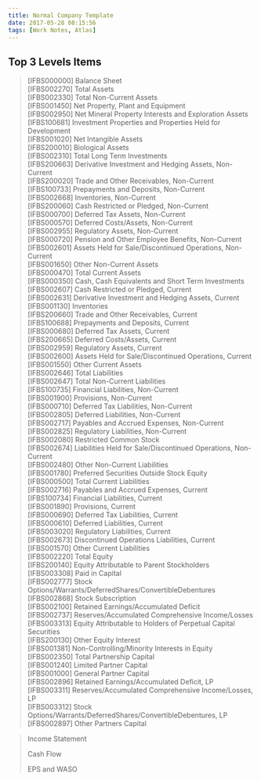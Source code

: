 ```yaml
---
title: Normal Company Template
date: 2017-05-28 08:15:56
tags: [Work Notes, Atlas]
---
```


## Top 3 Levels Items

>[IFBS000000] Balance Sheet \
>    [IFBS002270] Total Assets \
>        [IFBS002330] Total Non-Current Assets \
>            [IFBS001450] Net Property, Plant and Equipment \
>            [IFBS002950] Net Mineral Property Interests and Exploration Assets \
>            [IFBS100681] Investment Properties and Properties Held for Development \
>            [IFBS001020] Net Intangible Assets \
>            [IFBS200010] Biological Assets \
>            [IFBS002310] Total Long Term Investments \
>            [IFBS200663] Derivative Investment and Hedging Assets, Non-Current \
>            [IFBS200020] Trade and Other Receivables, Non-Current \
>            [IFBS100733] Prepayments and Deposits, Non-Current \
>            [IFBS002668] Inventories, Non-Current \
>            [IFBS200060] Cash Restricted or Pledged, Non-Current \
>            [IFBS000700] Deferred Tax Assets, Non-Current \
>            [IFBS000570] Deferred Costs/Assets, Non-Current \
>            [IFBS002955] Regulatory Assets, Non-Current \
>            [IFBS000720] Pension and Other Employee Benefits, Non-Current \
>            [IFBS002601] Assets Held for Sale/Discontinued Operations, Non-Current \
>            [IFBS001650] Other Non-Current Assets \
>        [IFBS000470] Total Current Assets \
>            [IFBS000350] Cash, Cash Equivalents and Short Term Investments \
>            [IFBS002607] Cash Restricted or Pledged, Current \
>            [IFBS002631] Derivative Investment and Hedging Assets, Current \
>            [IFBS001130] Inventories \
>            [IFBS200660] Trade and Other Receivables, Current \
>            [IFBS100688] Prepayments and Deposits, Current \
>            [IFBS000680] Deferred Tax Assets, Current \
>            [IFBS200665] Deferred Costs/Assets, Current \
>            [IFBS002959] Regulatory Assets, Current \
>            [IFBS002600] Assets Held for Sale/Discontinued Operations, Current \
>            [IFBS001550] Other Current Assets \
>    [IFBS002646] Total Liabilities \
>        [IFBS002647] Total Non-Current Liabilities \
>            [IFBS100735] Financial Liabilities, Non-Current \
>            [IFBS001900] Provisions, Non-Current \
>            [IFBS000710] Deferred Tax Liabilities, Non-Current \
>            [IFBS002805] Deferred Liabilities, Non-Current \
>            [IFBS002717] Payables and Accrued Expenses, Non-Current \
>            [IFBS002825] Regulatory Liabilities, Non-Current \
>            [IFBS002080] Restricted Common Stock \
>            [IFBS002674] Liabilities Held for Sale/Discontinued Operations, Non-Current \
>            [IFBS002480] Other Non-Current Liabilities \
>            [IFBS001780] Preferred Securities Outside Stock Equity \
>        [IFBS000500] Total Current Liabilities \
>            [IFBS002716] Payables and Accrued Expenses, Current \
>            [IFBS100734] Financial Liabilities, Current \
>            [IFBS001890] Provisions, Current \
>            [IFBS000690] Deferred Tax Liabilities, Current \
>            [IFBS000610] Deferred Liabilities, Current \
>            [IFBS003020] Regulatory Liabilities, Current \
>            [IFBS002673] Discontinued Operations Liabilities, Current \
>            [IFBS001570] Other Current Liabilities \
>    [IFBS002220] Total Equity \
>        [IFBS200140] Equity Attributable to Parent Stockholders \
>            [IFBS003308] Paid in Capital \
>            [IFBS002777] Stock Options/Warrants/DeferredShares/ConvertibleDebentures \
>            [IFBS002868] Stock Subscription \
>            [IFBS002100] Retained Earnings/Accumulated Deficit \
>            [IFBS002737] Reserves/Accumulated Comprehensive Income/Losses \
>            [IFBS003313] Equity Attributable to Holders of Perpetual Capital Securities \
>            [IFBS200130] Other Equity Interest \
>        [IFBS001381] Non-Controlling/Minority Interests in Equity \
>        [IFBS002350] Total Partnership Capital \
>            [IFBS001240] Limited Partner Capital \
>            [IFBS001000] General Partner Capital \
>            [IFBS002896] Retained Earnings/Accumulated Deficit, LP \
>            [IFBS003311] Reserves/Accumulated Comprehensive Income/Losses, LP \
>            [IFBS003312] Stock Options/Warrants/DeferredShares/ConvertibleDebentures, LP \
>            [IFBS002897] Other Partners Capital 

>Income Statement
>
>Cash Flow
>
>EPS and WASO
>